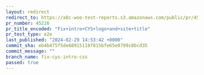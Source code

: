```yaml
---
layout: redirect
redirect_to: https://a8c-woo-test-reports.s3.amazonaws.com/public/pr/45216/e2e/index.html
pr_number: 45216
pr_title_encoded: "Fix+intro+CYS+logo+and+site+title"
pr_test_type: e2e
last_published: "2024-02-29 14:53:42 +0000"
commit_sha: eb4b475f5de68915118f815bfe65e0799c8bcd35
commit_message: ""
branch_name: fix-cys-intro-css
passed: true
---
```

